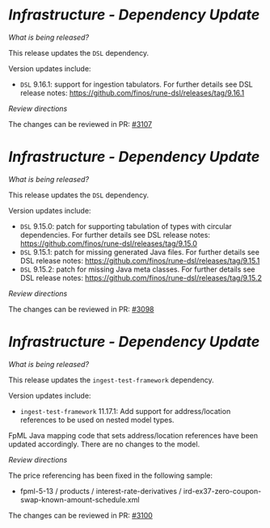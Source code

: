 # _Infrastructure - Dependency Update_

_What is being released?_

This release updates the `DSL` dependency. 

Version updates include:
- `DSL` 9.16.1: support for ingestion tabulators. For further details see DSL release notes: https://github.com/finos/rune-dsl/releases/tag/9.16.1

_Review directions_

The changes can be reviewed in PR: [#3107](https://github.com/finos/common-domain-model/pull/3107)

# _Infrastructure - Dependency Update_

_What is being released?_

This release updates the `DSL` dependency. 

Version updates include:
- `DSL` 9.15.0: patch for supporting tabulation of types with circular dependencies. For further details see DSL release notes: https://github.com/finos/rune-dsl/releases/tag/9.15.0
- `DSL` 9.15.1: patch for missing generated Java files. For further details see DSL release notes: https://github.com/finos/rune-dsl/releases/tag/9.15.1
- `DSL` 9.15.2: patch for missing Java meta classes. For further details see DSL release notes: https://github.com/finos/rune-dsl/releases/tag/9.15.2

_Review directions_

The changes can be reviewed in PR: [#3098](https://github.com/finos/common-domain-model/pull/3098)

# _Infrastructure - Dependency Update_

_What is being released?_

This release updates the `ingest-test-framework` dependency.

Version updates include:
- `ingest-test-framework` 11.17.1: Add support for address/location references to be used on nested model types.

FpML Java mapping code that sets address/location references have been updated accordingly.  There are no changes to the model. 

_Review directions_

The price referencing has been fixed in the following sample:

- fpml-5-13 / products / interest-rate-derivatives / ird-ex37-zero-coupon-swap-known-amount-schedule.xml

The changes can be reviewed in PR: [#3100](https://github.com/finos/common-domain-model/pull/3100)
